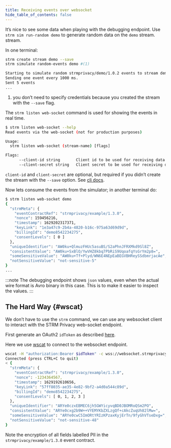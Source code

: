 ```yaml
---
title: Receiving events over websocket
hide_table_of_contents: false
---
```


It’s nice to see some data when playing with the debugging endpoint. Use
`strm sim run-random demo` to generate random data on the `demo` stream.
stream.

In one terminal:

```bash
strm create stream demo --save
strm simulate random-events demo #(1)

Starting to simulate random strmprivacy/demo/1.0.2 events to stream demo.
Sending one event every 1000 ms.
Sent 5 events
...
```
1. you don’t need to specify credentials because you created the stream
    with the `--save` flag.

The `strm listen web-socket` command is used for showing the events in
real time.

```bash
$ strm listen web-socket --help
Read events via the web-socket (not for production purposes)

Usage:
  strm listen web-socket (stream-name) [flags]

Flags:
      --client-id string       Client id to be used for receiving data
      --client-secret string   Client secret to be used for receiving data
```

`client-id` and `client-secret` are optional, but required if you didn’t
create the stream with the `--save` option. See [cli
docs](/cli-referencendex.md#permanent).

Now lets consume the events from the simulator; in another terminal do:

```bash
$ strm listen web-socket demo
{
  "strmMeta": {
    "eventContractRef": "strmprivacy/example/1.3.0",
    "nonce": 159456216,
    "timestamp": 1629202317371,
    "keyLink": "1e3a47c9-2b4a-4820-b16c-975a63d69d9d",
    "billingId": "demo8542234275",
    "consentLevels": [ 0 ]
  },
  "uniqueIdentifier": "AW0ku+QlmuzFHUc5asuBS/S2aPhnJFRXMkd9Sl8Z",
  "consistentValue": "AW0ku+SxBlO/YwVHZ8kbq7PbRiS9UqoafqYsGrYm2p8=",
  "someSensitiveValue": "AW0ku+Tf+Plyd/WN6E4NEpEaBEGVBHReySSdbmrjacAe",
  "notSensitiveValue": "not-sensitive-5"
}
...
```

:::note
The debugging endpoint shows `json` values, even when the actual wire
format is Avro binary in this case. This is to make it easier to inspect
the values.
:::

## The Hard Way {#wscat}

We don’t have to use the `strm` command, we can use any websocket client
to interact with the STRM Privacy web-socket endpoint.

First generate an OAuth2 `idToken` as described
[here](/quickstart/sending-curl.mdickstart/sending-curl.md#idToken).

Here we use [wscat](https://www.npmjs.com/package/wscat) to connect to
the websocket endpoint.

```bash
wscat -H "authorization:Bearer $idToken" -c wss://websocket.strmprivacy.io/ws
Connected (press CTRL+C to quit)
< {
  "strmMeta": {
    "eventContractRef": "strmprivacy/example/1.3.0",
    "nonce": -1234364567,
    "timestamp": 1629192610656,
    "keyLink": "57ff8035-ae35-4e82-9bf2-a4d0a544c89d",
    "billingId": "demo8542234275",
    "consentLevels": [ 0, 1, 2, 3 ]
  },
  "uniqueIdentifier": "ARYe0czxEBMEC6jh5GWYicyvqBD0JBOMRoQSm2PO",
  "consistentValue": "ARYe0cxg2b9W++VYEMYKbZXLzgQf+cAkcZuqUh82lMw=",
  "someSensitiveValue": "ARYe0cwC5ImORtYRIzKPzaxKyjErTn/9fyGhVTseDxg=",
  "notSensitiveValue": "not-sensitive-48"
}
```

Note the encryption of all fields labelled PII in the
`strmprivacy/example/1.3.0` event contract.
